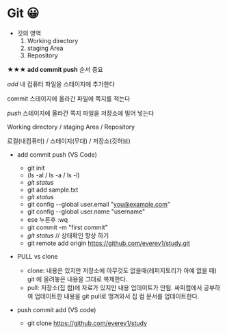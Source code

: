 # Git 😀

- 깃의 영역
    1. Working directory
    2. staging Area
    3. Repository

**★★★ add commit push** 순서 중요

*add*    내 컴퓨터 파일을 스테이지에 추가한다

commit    스테이지에 올라간 파일에 쪽지를 적는다

*push*    스테이지에 올라간 쪽지 파일을 저장소에 밀어 넣는다


Working directory / staging Area / Repository

로컬(내컴퓨터) / 스테이지(무대) / 저장소(깃허브)


- add commit push (VS Code)
    - git init
    - (ls -al / ls -a / ls -l)
    - *git status*
    - git add sample.txt
    - *git status*
    - git config --global user.email "you@example.com"
    - git config --global user.name "username"
    - ese 누른후 :wq
    - git commit -m "first commit" 
    - *git status*   // 상태확인 항상 하기
    - git remote add origin https://github.com/everev1/study.git

- PULL vs clone
    - clone: 내용은 있지만 저장소에 아무것도 없을때(레퍼지토리가 아예 없을 때) git 에 올려놓은 내용을 그대로 복제한다.
    - pull: 저장소(집 컴)에 자료가 있지만 내용 업데이트가 안됨. 싸피컴에서 공부하여 업데이트한 내용을 git pull로 땡겨와서 집 컴 문서를 업데이트한다.

- push commit add (VS code)
    - git clone https://github.com/everev1/study
